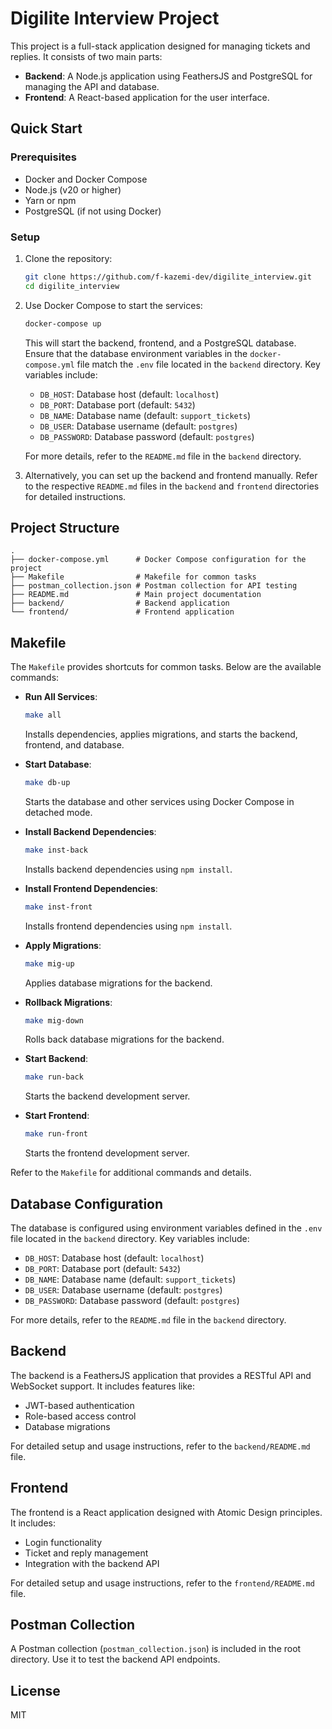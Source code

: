 # Digilite Interview Project

This project is a full-stack application designed for managing tickets and replies. It consists of two main parts:

- **Backend**: A Node.js application using FeathersJS and PostgreSQL for managing the API and database.
- **Frontend**: A React-based application for the user interface.

## Quick Start

### Prerequisites

- Docker and Docker Compose
- Node.js (v20 or higher)
- Yarn or npm
- PostgreSQL (if not using Docker)

### Setup

1. Clone the repository:

   ```bash
   git clone https://github.com/f-kazemi-dev/digilite_interview.git
   cd digilite_interview
   ```

2. Use Docker Compose to start the services:
   ```bash
   docker-compose up
   ```

   This will start the backend, frontend, and a PostgreSQL database. Ensure that the database environment variables in the `docker-compose.yml` file match the `.env` file located in the `backend` directory. Key variables include:

   - `DB_HOST`: Database host (default: `localhost`)
   - `DB_PORT`: Database port (default: `5432`)
   - `DB_NAME`: Database name (default: `support_tickets`)
   - `DB_USER`: Database username (default: `postgres`)
   - `DB_PASSWORD`: Database password (default: `postgres`)

   For more details, refer to the `README.md` file in the `backend` directory.

3. Alternatively, you can set up the backend and frontend manually. Refer to the respective `README.md` files in the `backend` and `frontend` directories for detailed instructions.

## Project Structure

```
.
├── docker-compose.yml      # Docker Compose configuration for the project
├── Makefile                # Makefile for common tasks
├── postman_collection.json # Postman collection for API testing
├── README.md               # Main project documentation
├── backend/                # Backend application
└── frontend/               # Frontend application
```

## Makefile

The `Makefile` provides shortcuts for common tasks. Below are the available commands:

- **Run All Services**:
  ```bash
  make all
  ```
  Installs dependencies, applies migrations, and starts the backend, frontend, and database.

- **Start Database**:
  ```bash
  make db-up
  ```
  Starts the database and other services using Docker Compose in detached mode.

- **Install Backend Dependencies**:
  ```bash
  make inst-back
  ```
  Installs backend dependencies using `npm install`.

- **Install Frontend Dependencies**:
  ```bash
  make inst-front
  ```
  Installs frontend dependencies using `npm install`.

- **Apply Migrations**:
  ```bash
  make mig-up
  ```
  Applies database migrations for the backend.

- **Rollback Migrations**:
  ```bash
  make mig-down
  ```
  Rolls back database migrations for the backend.

- **Start Backend**:
  ```bash
  make run-back
  ```
  Starts the backend development server.

- **Start Frontend**:
  ```bash
  make run-front
  ```
  Starts the frontend development server.

Refer to the `Makefile` for additional commands and details.

## Database Configuration

The database is configured using environment variables defined in the `.env` file located in the `backend` directory. Key variables include:

- `DB_HOST`: Database host (default: `localhost`)
- `DB_PORT`: Database port (default: `5432`)
- `DB_NAME`: Database name (default: `support_tickets`)
- `DB_USER`: Database username (default: `postgres`)
- `DB_PASSWORD`: Database password (default: `postgres`)

For more details, refer to the `README.md` file in the `backend` directory.

## Backend

The backend is a FeathersJS application that provides a RESTful API and WebSocket support. It includes features like:

- JWT-based authentication
- Role-based access control
- Database migrations

For detailed setup and usage instructions, refer to the `backend/README.md` file.

## Frontend

The frontend is a React application designed with Atomic Design principles. It includes:

- Login functionality
- Ticket and reply management
- Integration with the backend API

For detailed setup and usage instructions, refer to the `frontend/README.md` file.

## Postman Collection

A Postman collection (`postman_collection.json`) is included in the root directory. Use it to test the backend API endpoints.

## License

MIT

